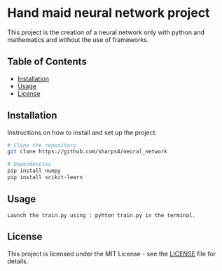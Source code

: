 # Hand maid neural network project

This project is the creation of a neural network only with python and mathematics and without the use of frameworks.

## Table of Contents

- [Installation](#installation)
- [Usage](#usage)
- [License](#license)

## Installation

Instructions on how to install and set up the project.

```bash
# Clone the repository
git clone https://github.com/sharps4/neural_network

# Dependencies
pip install numpy
pip install scikit-learn
```

## Usage
```
Launch the train.py using : pyhton train.py in the terminal.
```
## License

This project is licensed under the MIT License - see the [LICENSE](LICENSE) file for details.